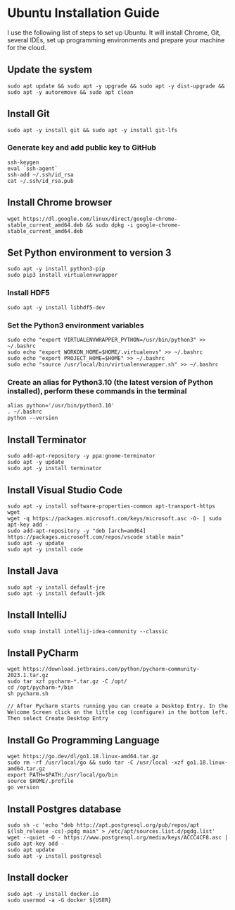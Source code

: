 # Ubuntu Installation Guide

I use the following list of steps to set up Ubuntu. It will install Chrome, Git, several IDEs, set up programming environments and prepare your machine for the cloud.

## Update the system
```
sudo apt update && sudo apt -y upgrade && sudo apt -y dist-upgrade && sudo apt -y autoremove && sudo apt clean
```

## Install Git
```
sudo apt -y install git && sudo apt -y install git-lfs
```

### Generate key and add public key to GitHub
``` 
ssh-keygen
eval `ssh-agent`
ssh-add ~/.ssh/id_rsa
cat ~/.ssh/id_rsa.pub
```

## Install Chrome browser
```
wget https://dl.google.com/linux/direct/google-chrome-stable_current_amd64.deb && sudo dpkg -i google-chrome-stable_current_amd64.deb
```

## Set Python environment to version 3
```
sudo apt -y install python3-pip
sudo pip3 install virtualenvwrapper
```

### Install HDF5
```
sudo apt -y install libhdf5-dev
```

### Set the Python3 environment variables
```
sudo echo "export VIRTUALENVWRAPPER_PYTHON=/usr/bin/python3" >> ~/.bashrc
sudo echo "export WORKON_HOME=$HOME/.virtualenvs" >> ~/.bashrc
sudo echo "export PROJECT_HOME=$HOME" >> ~/.bashrc
sudo echo "source /usr/local/bin/virtualenvwrapper.sh" >> ~/.bashrc
```

### Create an alias for Python3.10 (the latest version of Python installed), perform these commands in the terminal
```
alias python='/usr/bin/python3.10'
. ~/.bashrc
python --version
```

## Install Terminator
```
sudo add-apt-repository -y ppa:gnome-terminator
sudo apt -y update
sudo apt -y install terminator
```

## Install Visual Studio Code
```
sudo apt -y install software-properties-common apt-transport-https wget
wget -q https://packages.microsoft.com/keys/microsoft.asc -O- | sudo apt-key add -
sudo add-apt-repository -y "deb [arch=amd64] https://packages.microsoft.com/repos/vscode stable main"
sudo apt -y update
sudo apt -y install code
```

## Install Java
```
sudo apt -y install default-jre
sudo apt -y install default-jdk
```

## Install IntelliJ
```
sudo snap install intellij-idea-community --classic
```

## Install PyCharm
```
wget https://download.jetbrains.com/python/pycharm-community-2023.1.tar.gz
sudo tar xzf pycharm-*.tar.gz -C /opt/
cd /opt/pycharm-*/bin
sh pycharm.sh

// After Pycharm starts running you can create a Desktop Entry. In the Welcome Screen click on the little cog (configure) in the bottom left. Then select Create Desktop Entry
```

## Install Go Programming Language
```
wget https://go.dev/dl/go1.18.linux-amd64.tar.gz
sudo rm -rf /usr/local/go && sudo tar -C /usr/local -xzf go1.18.linux-amd64.tar.gz
export PATH=$PATH:/usr/local/go/bin
source $HOME/.profile
go version
```

## Install Postgres database
```
sudo sh -c 'echo "deb http://apt.postgresql.org/pub/repos/apt $(lsb_release -cs)-pgdg main" > /etc/apt/sources.list.d/pgdg.list'
wget --quiet -O - https://www.postgresql.org/media/keys/ACCC4CF8.asc | sudo apt-key add -
sudo apt update
sudo apt -y install postgresql
```

## Install docker
```
sudo apt -y install docker.io
sudo usermod -a -G docker ${USER}
```
